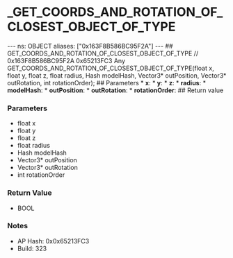 # _GET_COORDS_AND_ROTATION_OF_CLOSEST_OBJECT_OF_TYPE

--- ns: OBJECT aliases: ["0x163F8B586BC95F2A"] --- ## GET_COORDS_AND_ROTATION_OF_CLOSEST_OBJECT_OF_TYPE  // 0x163F8B586BC95F2A 0x65213FC3 Any GET_COORDS_AND_ROTATION_OF_CLOSEST_OBJECT_OF_TYPE(float x, float y, float z, float radius, Hash modelHash, Vector3* outPosition, Vector3* outRotation, int rotationOrder);  ## Parameters * **x**: * **y**: * **z**: * **radius**: * **modelHash**: * **outPosition**: * **outRotation**: * **rotationOrder**:  ## Return value

### Parameters
* float x
* float y
* float z
* float radius
* Hash modelHash
* Vector3* outPosition
* Vector3* outRotation
* int rotationOrder

### Return Value
* BOOL

### Notes
* AP Hash: 0x0x65213FC3
* Build: 323

